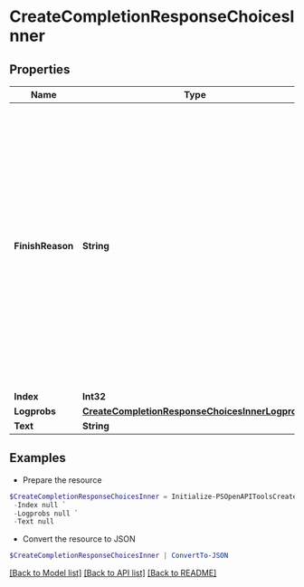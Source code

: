 # CreateCompletionResponseChoicesInner
## Properties

Name | Type | Description | Notes
------------ | ------------- | ------------- | -------------
**FinishReason** | **String** | The reason the model stopped generating tokens. This will be &#x60;stop&#x60; if the model hit a natural stop point or a provided stop sequence, &#x60;length&#x60; if the maximum number of tokens specified in the request was reached, or &#x60;content_filter&#x60; if content was omitted due to a flag from our content filters.  | 
**Index** | **Int32** |  | 
**Logprobs** | [**CreateCompletionResponseChoicesInnerLogprobs**](CreateCompletionResponseChoicesInnerLogprobs.md) |  | 
**Text** | **String** |  | 

## Examples

- Prepare the resource
```powershell
$CreateCompletionResponseChoicesInner = Initialize-PSOpenAPIToolsCreateCompletionResponseChoicesInner  -FinishReason null `
 -Index null `
 -Logprobs null `
 -Text null
```

- Convert the resource to JSON
```powershell
$CreateCompletionResponseChoicesInner | ConvertTo-JSON
```

[[Back to Model list]](../README.md#documentation-for-models) [[Back to API list]](../README.md#documentation-for-api-endpoints) [[Back to README]](../README.md)

